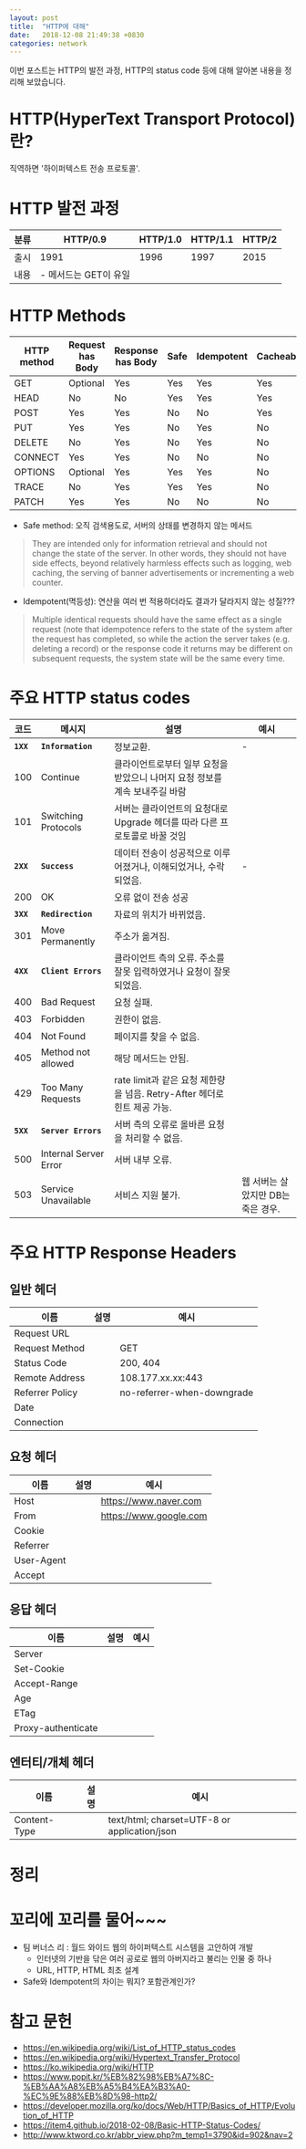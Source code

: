 ```yaml
---
layout: post
title:  "HTTP에 대해"
date:   2018-12-08 21:49:38 +0830
categories: network
---
```


이번 포스트는 HTTP의 발전 과정, HTTP의 status code 등에 대해 알아본 내용을 정리해 보았습니다. 

# HTTP(HyperText Transport Protocol)란?

직역하면 '하이퍼텍스트 전송 프로토콜'.

# HTTP 발전 과정

|분류|HTTP/0.9|HTTP/1.0|HTTP/1.1|HTTP/2|
|---|---|---|---|---|
|출시|1991|1996|1997|2015|
|내용|- 메서드는 GET이 유일|||


# HTTP Methods
HTTP method | Request has Body | Response has Body | Safe | Idempotent | Cacheable
--- | --- | --- | --- | --- | ---
GET | Optional | Yes | Yes | Yes | Yes
HEAD | No | No | Yes | Yes | Yes
POST | Yes|Yes|No|No|Yes
PUT | Yes|Yes|No|Yes|No
DELETE | No|Yes|No|Yes|No
CONNECT | Yes|Yes|No|No|No
OPTIONS | Optional|Yes|Yes|Yes|No
TRACE | No|Yes|Yes|Yes|No
PATCH | Yes|Yes|No|No|No

* Safe method: 오직 검색용도로, 서버의 상태를 변경하지 않는 메서드
> They are intended only for information retrieval and should not change the state of the server. In other words, they should not have side effects, beyond relatively harmless effects such as logging, web caching, the serving of banner advertisements or incrementing a web counter.

* Idempotent(멱등성): 연산을 여러 번 적용하더라도 결과가 달라지지 않는 성질???
> Multiple identical requests should have the same effect as a single request (note that idempotence refers to the state of the system after the request has completed, so while the action the server takes (e.g. deleting a record) or the response code it returns may be different on subsequent requests, the system state will be the same every time.

# 주요 HTTP status codes

코드 | 메시지 | 설명 | 예시
--- | --- | --- | ---
**`1XX`** | **`Information`** | 정보교환. | -
100 | Continue | 클라이언트로부터 일부 요청을 받았으니 나머지 요청 정보를 계속 보내주길 바람 | 
101 | Switching Protocols | 서버는 클라이언트의 요청대로 Upgrade 헤더를 따라 다른 프로토콜로 바꿀 것임 | 
**`2XX`** | **`Success`** | 데이터 전송이 성공적으로 이루어졌거나, 이해되었거나, 수락되었음. | -
200 | OK | 오류 없이 전송 성공 | 
**`3XX`** | **`Redirection`** | 자료의 위치가 바뀌었음. | 
301 | Move Permanently | 주소가 옮겨짐. | 
**`4XX`** | **`Client Errors`** | 클라이언트 측의 오류. 주소를 잘못 입력하였거나 요청이 잘못 되었음. | 
400 | Bad Request | 요청 실패. | 
403 | Forbidden | 권한이 없음. | 
404 | Not Found | 페이지를 찾을 수 없음. | 
405 | Method not allowed | 해당 메서드는 안됨. | 
429 | Too Many Requests | rate limit과 같은 요청 제한량을 넘음. Retry-After 헤더로 힌트 제공 가능. | 
**`5XX`** | **`Server Errors`** | 서버 측의 오류로 올바른 요청을 처리할 수 없음. | 
500 | Internal Server Error | 서버 내부 오류. | 
503 | Service Unavailable | 서비스 지원 불가. | 웹 서버는 살았지만 DB는 죽은 경우.

# 주요 HTTP Response Headers

## 일반 헤더

이름 | 설명 | 예시 
--- | --- | ---  
Request URL |  | 
Request Method |  | GET
Status Code |  | 200, 404
Remote Address |  | 108.177.xx.xx:443
Referrer Policy |  | no-referrer-when-downgrade
Date |  | 
Connection |  |

## 요청 헤더

이름 | 설명 | 예시 
--- | --- | ---  
Host |  | https://www.naver.com
From |  | https://www.google.com
Cookie |  | 
Referrer |  | 
User-Agent |  | 
Accept |  | 

## 응답 헤더

이름 | 설명 | 예시 
--- | --- | --- 
Server |  | 
Set-Cookie |  | 
Accept-Range |  | 
Age |  | 
ETag |  | 
Proxy-authenticate |  | 

## 엔터티/개체 헤더

이름 | 설명 | 예시 
--- | --- | ---  
Content-Type |  | text/html; charset=UTF-8 or application/json

# 정리



# 꼬리에 꼬리를 물어~~~

- 팀 버너스 리 : 월드 와이드 웹의 하이퍼텍스트 시스템을 고안하여 개발
    - 인터넷의 기반을 닦은 여러 공로로 웹의 아버지라고 불리는 인물 중 하나
    - URL, HTTP, HTML 최초 설계
- Safe와 Idempotent의 차이는 뭐지? 포함관계인가?



# 참고 문헌

- https://en.wikipedia.org/wiki/List_of_HTTP_status_codes
- https://en.wikipedia.org/wiki/Hypertext_Transfer_Protocol
- https://ko.wikipedia.org/wiki/HTTP
- https://www.popit.kr/%EB%82%98%EB%A7%8C-%EB%AA%A8%EB%A5%B4%EA%B3%A0-%EC%9E%88%EB%8D%98-http2/
- https://developer.mozilla.org/ko/docs/Web/HTTP/Basics_of_HTTP/Evolution_of_HTTP
- https://item4.github.io/2018-02-08/Basic-HTTP-Status-Codes/
- http://www.ktword.co.kr/abbr_view.php?m_temp1=3790&id=902&nav=2
